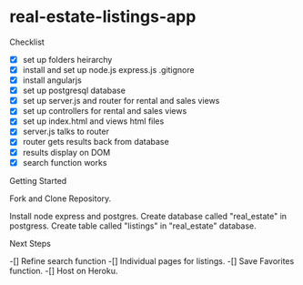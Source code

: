 # real-estate-listings-app


Checklist

-[x] set up folders heirarchy 
-[x] install and set up node.js express.js .gitignore
-[x] install angularjs
-[x] set up postgresql database
-[x] set up server.js and router for rental and sales views
-[x] set up controllers for rental and sales views
-[x] set up index.html and views html files
-[x] server.js talks to router
-[x] router gets results back from database
-[x] results display on DOM
-[x] search function works

Getting Started

Fork and Clone Repository.

Install node express and postgres. 
Create database called "real_estate" in postgress.
Create table called "listings" in "real_estate" database.

Next Steps

-[] Refine search function
-[] Individual pages for listings.
-[] Save Favorites function.
-[] Host on Heroku.
